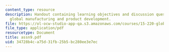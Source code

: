 ```yaml
---
content_type: resource
description: Handout containing learning objectives and discussion questions on integrating
  global manufacturing and product development.
file: https://ol-ocw-studio-app-qa.s3.amazonaws.com/courses/15-220-global-strategy-and-organization-spring-2008/34728b4ca75d31fb25b5bc280ee3e7ec_assn9.pdf
file_type: application/pdf
resourcetype: Document
title: assn9.pdf
uid: 34728b4c-a75d-31fb-25b5-bc280ee3e7ec
---
```

